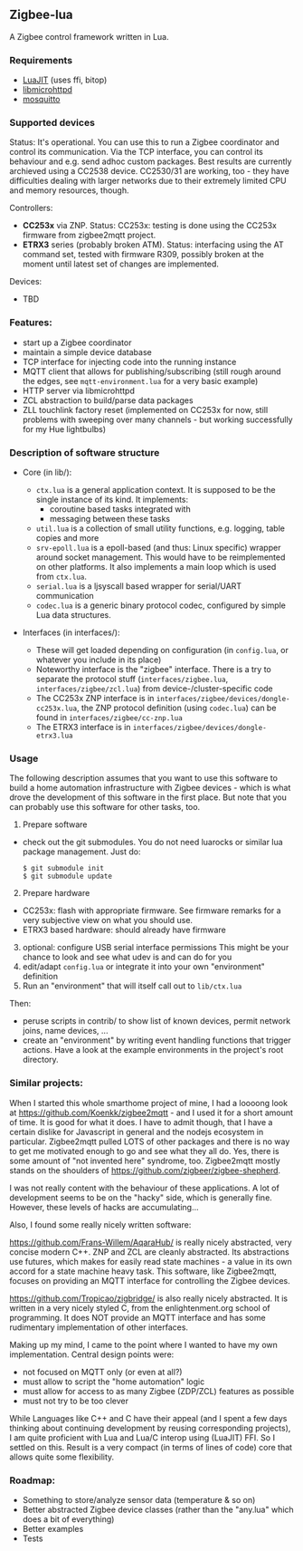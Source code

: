 ## Zigbee-lua

A Zigbee control framework written in Lua.

### Requirements

* [LuaJIT](https://luajit.org/) (uses ffi, bitop)
* [libmicrohttpd](https://www.gnu.org/software/libmicrohttpd/)
* [mosquitto](https://mosquitto.org/)

### Supported devices

Status: It's operational. You can use this to run a Zigbee coordinator and
control its communication. Via the TCP interface, you can control its behaviour
and e.g. send adhoc custom packages. Best results are currently archieved
using a CC2538 device. CC2530/31 are working, too - they have difficulties
dealing with larger networks due to their extremely limited CPU and memory
resources, though.

Controllers:

* **CC253x** via ZNP. Status: CC253x: testing is done using the CC253x firmware
from zigbee2mqtt project.
* **ETRX3** series (probably broken ATM). Status: interfacing using the AT
command set, tested with firmware R309, possibly broken at the moment until
latest set of changes are implemented.

Devices:

* TBD

### Features:

* start up a Zigbee coordinator
* maintain a simple device database
* TCP interface for injecting code into the running instance
* MQTT client that allows for publishing/subscribing (still rough around
  the edges, see `mqtt-environment.lua` for a very basic example)
* HTTP server via libmicrohttpd
* ZCL abstraction to build/parse data packages
* ZLL touchlink factory reset (implemented on CC253x for now, still problems
  with sweeping over many channels - but working successfully for my Hue
  lightbulbs)


### Description of software structure

* Core (in lib/):
  * `ctx.lua` is a general application context. It is supposed to be the
    single instance of its kind. It implements:
    * coroutine based tasks integrated with
    * messaging between these tasks
  * `util.lua` is a collection of small utility functions, e.g. logging, table
    copies and more
  * `srv-epoll.lua` is a epoll-based (and thus: Linux specific) wrapper around
    socket management. This would have to be reimplemented on other platforms.
    It also implements a main loop which is used from `ctx.lua`.
  * `serial.lua` is a ljsyscall based wrapper for serial/UART communication
  * `codec.lua` is a generic binary protocol codec, configured by simple Lua
    data structures.

* Interfaces (in interfaces/):
  * These will get loaded depending on configuration (in `config.lua`, or whatever
    you include in its place)
  * Noteworthy interface is the "zigbee" interface. There is a try to separate
    the protocol stuff (`interfaces/zigbee.lua`, `interfaces/zigbee/zcl.lua`)
    from device-/cluster-specific code
  * The CC253x ZNP interface is in `interfaces/zigbee/devices/dongle-cc253x.lua`,
    the ZNP protocol definition (using `codec.lua`) can be found in
    `interfaces/zigbee/cc-znp.lua`
  * The ETRX3 interface is in `interfaces/zigbee/devices/dongle-etrx3.lua`


### Usage

The following description assumes that you want to use this software to build
a home automation infrastructure with Zigbee devices - which is what drove the
development of this software in the first place. But note that you can probably
use this software for other tasks, too.

1. Prepare software
  * check out the git submodules. You do not need luarocks or similar lua
    package management. Just do:
    ```
    $ git submodule init
    $ git submodule update
    ```
2. Prepare hardware
  * CC253x: flash with appropriate firmware. See firmware remarks for a very
    subjective view on what you should use.
  * ETRX3 based hardware: should already have firmware
3. optional: configure USB serial interface permissions
   This might be your chance to look and see what udev is and can do for you
4. edit/adapt `config.lua` or integrate it into your own "environment" definition
5. Run an "environment" that will itself call out to `lib/ctx.lua`

Then:

* peruse scripts in contrib/ to show list of known devices, permit network
  joins, name devices, ...
* create an "environment" by writing event handling functions that trigger
  actions. Have a look at the example environments in the project's root
  directory.


### Similar projects:

When I started this whole smarthome project of mine, I had a loooong look at
https://github.com/Koenkk/zigbee2mqtt - and I used it for a short amount of
time. It is good for what it does. I have to admit though, that I have a
certain dislike for Javascript in general and the nodejs ecosystem in
particular. Zigbee2mqtt pulled LOTS of other packages and there is no way
to get me motivated enough to go and see what they all do. Yes, there is
some amount of "not invented here" syndrome, too. Zigbee2mqtt mostly stands on
the shoulders of https://github.com/zigbeer/zigbee-shepherd.

I was not really content with the behaviour of these applications. A lot of
development seems to be on the "hacky" side, which is generally fine. However,
these levels of hacks are accumulating...

Also, I found some really nicely written software:

https://github.com/Frans-Willem/AqaraHub/ is really nicely abstracted, very
concise modern C++. ZNP and ZCL are cleanly abstracted. Its abstractions use
futures, which makes for easily read state machines - a value in its own
accord for a state machine heavy task. This software, like Zigbee2mqtt,
focuses on providing an MQTT interface for controlling the Zigbee devices.

https://github.com/Tropicao/zigbridge/ is also really nicely abstracted.
It is written in a very nicely styled C, from the enlightenment.org school
of programming. It does NOT provide an MQTT interface and has some rudimentary
implementation of other interfaces.

Making up my mind, I came to the point where I wanted to have my own
implementation. Central design points were:

* not focused on MQTT only (or even at all?)
* must allow to script the "home automation" logic
* must allow for access to as many Zigbee (ZDP/ZCL) features as possible
* must not try to be too clever

While Languages like C++ and C have their appeal (and I spent a few days
thinking about continuing development by reusing corresponding projects),
I am quite proficient with Lua and Lua/C interop using (LuaJIT) FFI. So
I settled on this. Result is a very compact (in terms of lines of code)
core that allows quite some flexibility.


### Roadmap:

* Something to store/analyze sensor data (temperature & so on)
* Better abstracted Zigbee device classes (rather than the "any.lua" which
  does a bit of everything)
* Better examples
* Tests

